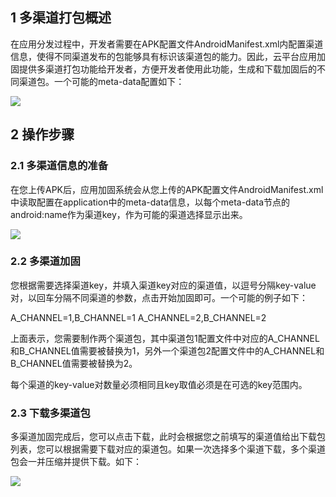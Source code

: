 ## 1 多渠道打包概述

在应用分发过程中，开发者需要在APK配置文件AndroidManifest.xml内配置渠道信息，使得不同渠道发布的包能够具有标识该渠道包的能力。因此，云平台应用加固提供多渠道打包功能给开发者，方便开发者使用此功能，生成和下载加固后的不同渠道包。一个可能的meta-data配置如下：

![](https://qzonestyle.gtimg.cn/qzone/vas/opensns/res/img/axml.png)

## 2 操作步骤

### 2.1 多渠道信息的准备

在您上传APK后，应用加固系统会从您上传的APK配置文件AndroidManifest.xml中读取配置在application中的meta-data信息，以每个meta-data节点的android:name作为渠道key，作为可能的渠道选择显示出来。

![](https://qzonestyle.gtimg.cn/qzone/vas/opensns/res/img/multiplechannel.png)

### 2.2 多渠道加固

您根据需要选择渠道key，并填入渠道key对应的渠道值，以逗号分隔key-value对，以回车分隔不同渠道的参数，点击开始加固即可。一个可能的例子如下：

A_CHANNEL=1,B_CHANNEL=1
A_CHANNEL=2,B_CHANNEL=2

上面表示，您需要制作两个渠道包，其中渠道包1配置文件中对应的A_CHANNEL和B_CHANNEL值需要被替换为1，另外一个渠道包2配置文件中的A_CHANNEL和B_CHANNEL值需要被替换为2。

每个渠道的key-value对数量必须相同且key取值必须是在可选的key范围内。

### 2.3 下载多渠道包

多渠道加固完成后，您可以点击下载，此时会根据您之前填写的渠道值给出下载包列表，您可以根据需要下载对应的渠道包。如果一次选择多个渠道下载，多个渠道包会一并压缩并提供下载。如下：

![](https://qzonestyle.gtimg.cn/qzone/vas/opensns/res/img/downloadmutiplepkg.png)